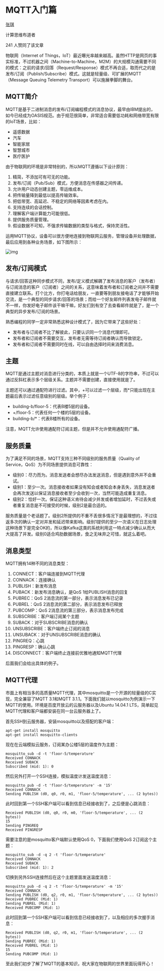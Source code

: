 # MQTT入门篇


[张琪](https://www.zhihu.com/people/zhang-qi-98-90-53)

计算思维布道者

241 人赞同了该文章

物联网（Internet of Things，IoT）最近曝光率越来越高。虽然HTTP是网页的事实标准，不过机器之间（Machine-to-Machine，M2M）的大规模沟通需要不同的模式：之前的请求/回答（Request/Response）模式不再合适，取而代之的是发布/订阅（Publish/Subscribe）模式。这就是轻量级、可扩展的MQTT（Message Queuing Telemetry Transport）可以施展拳脚的舞台。

## MQTT简介

MQTT是基于二进制消息的发布/订阅编程模式的消息协议，最早由IBM提出的，如今已经成为OASIS规范。由于规范很简单，非常适合需要低功耗和网络带宽有限的IoT场景，比如：

- 遥感数据
- 汽车
- 智能家居
- 智慧城市
- 医疗医护

由于物联网的环境是非常特别的，所以MQTT遵循以下设计原则：

1. 精简，不添加可有可无的功能。
2. 发布/订阅（Pub/Sub）模式，方便消息在传感器之间传递。
3. 允许用户动态创建主题，零运维成本。
4. 把传输量降到最低以提高传输效率。
5. 把低带宽、高延迟、不稳定的网络等因素考虑在内。
6. 支持连续的会话控制。
7. 理解客户端计算能力可能很低。
8. 提供服务质量管理。
9. 假设数据不可知，不强求传输数据的类型与格式，保持灵活性。

运用MQTT协议，设备可以很方便地连接到物联网云服务，管理设备并处理数据，最后应用到各种业务场景，如下图所示：

![img](https://pic2.zhimg.com/80/5811e1ae665bafcd8cd900abf934c109_1440w.png)

## 发布/订阅模式

与请求/回答这种同步模式不同，发布/定义模式解耦了发布消息的客户（发布者）与订阅消息的客户（订阅者）之间的关系，这意味着发布者和订阅者之间并不需要直接建立联系。打个比方，你打电话给朋友，一直要等到朋友接电话了才能够开始交流，是一个典型的同步请求/回答的场景；而给一个好友邮件列表发电子邮件就不一样，你发好电子邮件该干嘛干嘛，好友们到有空了去查看邮件就是了，是一个典型的异步发布/订阅的场景。

熟悉编程的同学一定非常熟悉这种设计模式了，因为它带来了这些好处：

- 发布者与订阅者不比了解彼此，只要认识同一个消息代理即可。
- 发布者和订阅者不需要交互，发布者无需等待订阅者确认而导致锁定。
- 发布者和订阅者不需要同时在线，可以自由选择时间来消费消息。

## 主题

MQTT是通过主题对消息进行分类的，本质上就是一个UTF-8的字符串，不过可以通过反斜杠表示多个层级关系。主题并不需要创建，直接使用就是了。

主题还可以通过通配符进行过滤。其中，+可以过滤一个层级，而*只能出现在主题最后表示过滤任意级别的层级。举个例子：

- building-b/floor-5：代表B楼5层的设备。
- +/floor-5：代表任何一个楼的5层的设备。
- building-b/*：代表B楼所有的设备。

注意，MQTT允许使用通配符订阅主题，但是并不允许使用通配符广播。

## 服务质量

为了满足不同的场景，MQTT支持三种不同级别的服务质量（Quality of Service，QoS）为不同场景提供消息可靠性：

- 级别0：尽力而为。消息发送者会想尽办法发送消息，但是遇到意外并不会重试。
- 级别1：至少一次。消息接收者如果没有知会或者知会本身丢失，消息发送者会再次发送以保证消息接收者至少会收到一次，当然可能造成重复消息。
- 级别2：恰好一次。保证这种语义肯待会减少并发或者增加延时，不过丢失或者重复消息是不可接受的时候，级别2是最合适的。

服务质量是个老话题了。级别2所提供的不重不丢很多情况下是最理想的，不过往返多次的确认一定对并发和延迟带来影响。级别1提供的至少一次语义在日志处理这种场景下是完全OK的，所以像Kafka这类的系统利用这一特点减少确认从而大大提高了并发。级别0适合鸡肋数据场景，食之无味弃之可惜，就这么着吧。

## 消息类型

MQTT拥有14种不同的消息类型：

1. CONNECT：客户端连接到MQTT代理
2. CONNACK：连接确认
3. PUBLISH：新发布消息
4. PUBACK：新发布消息确认，是QoS 1给PUBLISH消息的回复
5. PUBREC：QoS 2消息流的第一部分，表示消息发布已记录
6. PUBREL：QoS 2消息流的第二部分，表示消息发布已释放
7. PUBCOMP：QoS 2消息流的第三部分，表示消息发布完成
8. SUBSCRIBE：客户端订阅某个主题
9. SUBACK：对于SUBSCRIBE消息的确认
10. UNSUBSCRIBE：客户端终止订阅的消息
11. UNSUBACK：对于UNSUBSCRIBE消息的确认
12. PINGREQ：心跳
13. PINGRESP：确认心跳
14. DISCONNECT：客户端终止连接前优雅地通知MQTT代理

后面我们会给出具体的例子。

## MQTT代理

市面上有相当多的高质量MQTT代理，其中mosquitto是一个开源的轻量级的C实现，完全兼容了MQTT 3.1和MQTT 3.1.1。下面我们就以mosquitto为例演示一下MQTT的使用。环境是百度开放云的云服务器以及Ubuntu 14.04.1 LTS，简单起见MQTT代理和客户端都安装在同一台云服务器上了。

首先SSH到云服务器，安装mosquitto以及搭配的客户端：

```text
apt-get install mosquitto
apt-get install mosquitto-clients
```

现在在云端模拟云服务，订阅某办公楼5层的温度作为主题：

```text
mosquitto_sub -d -t 'floor-5/temperature'
Received CONNACK
Received SUBACK
Subscribed (mid: 1): 0
```

然后另外打开一个SSH连接，模拟温度计发送温度消息：

```text
mosquitto_pub -d -t 'floor-5/temperature' -m '15'
Received CONNACK
Sending PUBLISH (d0, q0, r0, m1, 'floor-5/temperature', ... (2 bytes))
```

此时回到第一个SSH客户端可以看到信息已经接收到了，之后便是心跳消息：

```text
Received PUBLISH (d0, q0, r0, m0, 'floor-5/temperature', ... (2 bytes))
15
Sending PINGREQ
Received PINGRESP
```

需要注意的是mosquitto客户端默认使用QoS 0，下面我们使用QoS 2订阅这个主题：

```text
mosquitto_sub -d -q 2 -t 'floor-5/temperature'
Received CONNACK
Received SUBACK
Subscribed (mid: 1): 2
```

切换到另外SSH连接然后在这个主题里面发送温度消息：

```text
mosquitto_pub -d -q 2 -t 'floor-5/temperature' -m '15'
Received CONNACK
Sending PUBLISH (d0, q2, r0, m1, 'floor-5/temperature', ... (2 bytes))
Received PUBREC (Mid: 1)
Sending PUBREL (Mid: 1)
Received PUBCOMP (Mid: 1)
```

此时回到第一个SSH客户端可以看到信息已经接收到了，以及相应的多次握手消息：

```text
Received PUBLISH (d0, q2, r0, m1, 'floor-5/temperature', ... (2 bytes))
Sending PUBREC (Mid: 1)
Received PUBREL (Mid: 1)
15
Sending PUBCOMP (Mid: 1)
```

至此我们初步了解了MQTT的基本知识，祝大家在物联网的世界里面玩得开心！